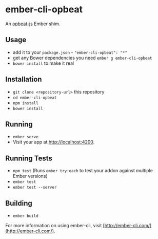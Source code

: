 # ember-cli-opbeat

An [opbeat-js](https://opbeat.com/docs/articles/get-started-with-javascript/) Ember shim.

## Usage

- add it to your `package.json` - `"ember-cli-opbeat": "*"`
- get any Bower dependencies you need `ember g ember-cli-opbeat`
- `bower install` to make it real

## Installation

* `git clone <repository-url>` this repository
* `cd ember-cli-opbeat`
* `npm install`
* `bower install`

## Running

* `ember serve`
* Visit your app at [http://localhost:4200](http://localhost:4200).

## Running Tests

* `npm test` (Runs `ember try:each` to test your addon against multiple Ember versions)
* `ember test`
* `ember test --server`

## Building

* `ember build`

For more information on using ember-cli, visit [http://ember-cli.com/](http://ember-cli.com/).

